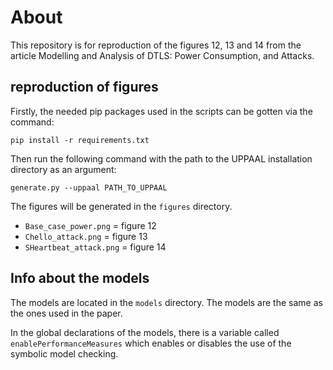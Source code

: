 # About
This repository is for reproduction of the figures 12, 13 and 14 from the article Modelling and Analysis of DTLS: Power
Consumption, and Attacks.

## reproduction of figures
Firstly, the needed pip packages used in the scripts can be gotten via the command:
```
pip install -r requirements.txt
```

Then run the following command with the path to the UPPAAL installation directory as an argument:
```
generate.py --uppaal PATH_TO_UPPAAL
```

The figures will be generated in the `figures` directory.
- `Base_case_power.png` = figure 12
- `Chello_attack.png` = figure 13
- `SHeartbeat_attack.png` = figure 14

## Info about the models
The models are located in the `models` directory. The models are the same as the ones used in the paper.

In the global declarations of the models, there is a variable called `enablePerformanceMeasures` which enables or disables the use of the symbolic model checking.